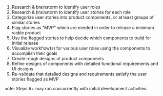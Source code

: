 1. Research & brainstorm to identify user roles
2. Research & brainstorm to identify user stories for each role
3. Categorize user stories into product components, or at least groups of similar stories
4. Flag stories as "MVP" which are needed in order to release a minimum viable product
5. Use the flagged stories to help decide which components to build for initial release
6. Visualize workflow(s) for various user roles using the components to accomplish their goals
7. Create rough designs of product components
8. Refine designs of components with detailed functional requirements and UI designs
9. Re-validate that detailed designs and requirements satisfy the user stories flagged as MVP

note: Steps 6+ may run concurrently with initial development activities.